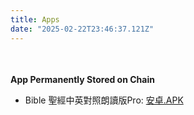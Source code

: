```yaml
---
title: Apps
date: "2025-02-22T23:46:37.121Z"
---
```


<p style="margin-top: 18px;">&emsp;</p>

**App Permanently Stored on Chain**

- Bible 聖經中英對照朗讀版Pro: [安卓.APK](https://app_cooltest.ar.io/app/Bible_Pro_chs_en.apk)


<p style="margin-bottom: 25px;">&emsp;</p>


